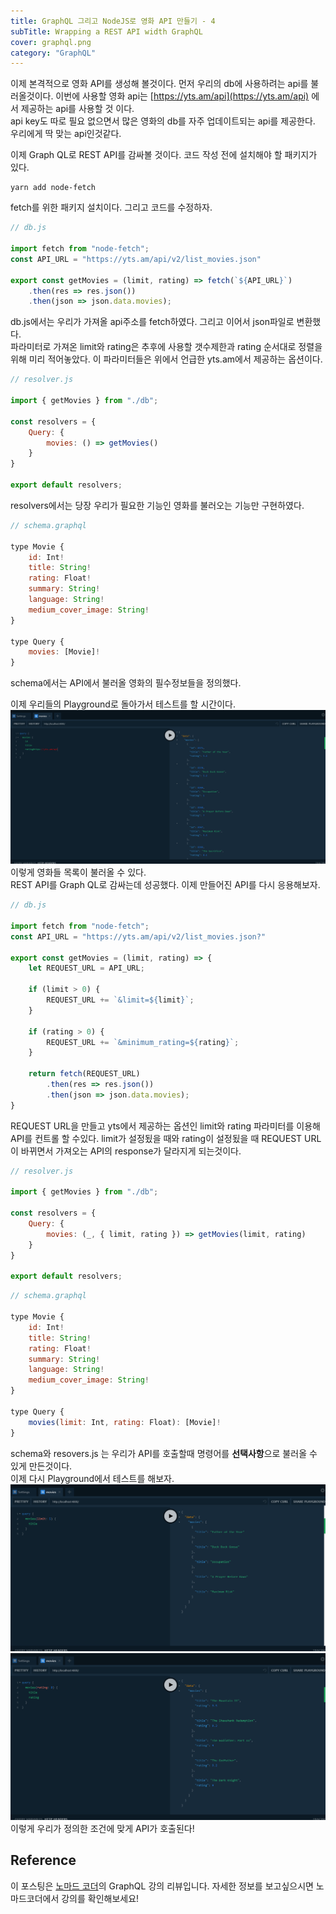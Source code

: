 ```yaml
---
title: GraphQL 그리고 NodeJS로 영화 API 만들기 - 4
subTitle: Wrapping a REST API width GraphQL
cover: graphql.png
category: "GraphQL"
---
```

  
이제 본격적으로 영화 API를 생성해 볼것이다. 먼저 우리의 db에 사용하려는 api를 불러올것이다. 이번에 사용할 영화 api는 [https://yts.am/api](https://yts.am/api) 에서 제공하는 api를 사용할 것 이다.  
api key도 따로 필요 없으면서 많은 영화의 db를 자주 업데이트되는 api를 제공한다. 우리에게 딱 맞는 api인것같다.  
  
이제 Graph QL로 REST API를 감싸볼 것이다. 코드 작성 전에 설치해야 할 패키지가 있다.  
```text
yarn add node-fetch
```
fetch를 위한 패키지 설치이다. 그리고 코드를 수정하자.
```javascript
// db.js

import fetch from "node-fetch";
const API_URL = "https://yts.am/api/v2/list_movies.json"

export const getMovies = (limit, rating) => fetch(`${API_URL}`)
    .then(res => res.json())
    .then(json => json.data.movies);
```
db.js에서는 우리가 가져올 api주소를 fetch하였다. 그리고 이어서 json파일로 변환했다.  
파라미터로 가져온 limit와 rating은 추후에 사용할 갯수제한과 rating 순서대로 정렬을 위해 미리 적어놓았다. 이 파라미터들은 위에서 언급한 yts.am에서 제공하는 옵션이다.
```javascript
// resolver.js

import { getMovies } from "./db";

const resolvers = {
    Query: {
        movies: () => getMovies()
    }
}

export default resolvers;
```
resolvers에서는 당장 우리가 필요한 기능인 영화를 불러오는 기능만 구현하였다.
```javascript
// schema.graphql

type Movie {
    id: Int!
    title: String!
    rating: Float!
    summary: String!
    language: String!
    medium_cover_image: String!
}

type Query {
    movies: [Movie]!
}
```
schema에서는 API에서 불러올 영화의 필수정보들을 정의했다.  
  
이제 우리들의 Playground로 돌아가서 테스트를 할 시간이다.
![pg1](pg1.png)
이렇게 영화들 목록이 불러올 수 있다.  
REST API를 Graph QL로 감싸는데 성공했다. 이제 만들어진 API를 다시 응용해보자.  
```javascript
// db.js

import fetch from "node-fetch";
const API_URL = "https://yts.am/api/v2/list_movies.json?"

export const getMovies = (limit, rating) => {
    let REQUEST_URL = API_URL;
    
    if (limit > 0) {
        REQUEST_URL += `&limit=${limit}`;
    }

    if (rating > 0) {
        REQUEST_URL += `&minimum_rating=${rating}`;
    }

    return fetch(REQUEST_URL)
        .then(res => res.json())
        .then(json => json.data.movies);
}
```
REQUEST URL을 만들고 yts에서 제공하는 옵션인 limit와 rating 파라미터를 이용해 API를 컨트롤 할 수있다. limit가 설정됬을 때와 rating이 설정됬을 때 REQUEST URL이 바뀌면서 가져오는 API의 response가 달라지게 되는것이다.
```javascript
// resolver.js

import { getMovies } from "./db";

const resolvers = {
    Query: {
        movies: (_, { limit, rating }) => getMovies(limit, rating)
    }
}

export default resolvers;
```
```javascript
// schema.graphql

type Movie {
    id: Int!
    title: String!
    rating: Float!
    summary: String!
    language: String!
    medium_cover_image: String!
}

type Query {
    movies(limit: Int, rating: Float): [Movie]!
}
```
schema와 resovers.js 는 우리가 API를 호출할때 명령어를 **선택사항**으로 불러올 수 있게 만든것이다.  
이제 다시 Playground에서 테스트를 해보자.  
![pg2](pg2.png)
![pg3](pg3.png)
이렇게 우리가 정의한 조건에 맞게 API가 호출된다!


## Reference
이 포스팅은 [노마드 코더](https://academy.nomadcoders.co/)의 GraphQL 강의 리뷰입니다. 자세한 정보를 보고싶으시면 노마드코더에서 강의를 확인해보세요!  